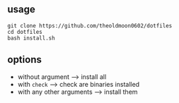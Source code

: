 ## usage

```
git clone https://github.com/theoldmoon0602/dotfiles
cd dotfiles
bash install.sh
```

## options

- without argument --> install all
- with `check`  --> check are binaries installed
- with any other arguments --> install them
